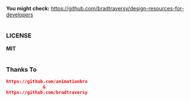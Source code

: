 
**You might check:**
https://github.com/bradtraversy/design-resources-for-developers

#

### LICENSE
**MIT**
#

### Thanks To
```json
https://github.com/animationbro
              &
https://github.com/bradtraversy
```
